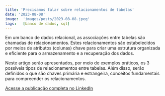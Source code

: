 ```yaml
---
title: 'Precisamos falar sobre relacionamentos de tabelas'
date: '2023-08-08'
image:  'images/posts/2023-08-08.jpeg'
tags:   [banco de dados, sql]
---
```


Em um banco de dados relacional, as associações entre tabelas são chamadas de relacionamentos. Estes relacionamentos são estabelecidos por meios de atributos (colunas) chave para criar uma estrutura organizada e eficiente para o armazenamento e a recuperação dos dados.

Neste artigo serão apresentados, por meio de exemplos práticos, os 3 possíveis tipos de relacionamentos entre tabelas. Além disso, serão definidos o que são chaves primária e estrangeira, conceitos fundamentais para compreender os relacionamentos.

<a href="https://www.linkedin.com/pulse/precisamos-falar-sobre-relacionamentos-de-tabelas-da-silva-j%25C3%25BAnior/?trackingId=5XuCXboXTniTGnFGmXn0fQ%3D%3D" class="nav__link cta-button button button--small" target="_blank">Acesse a publicação completa no LinkedIn</a>

